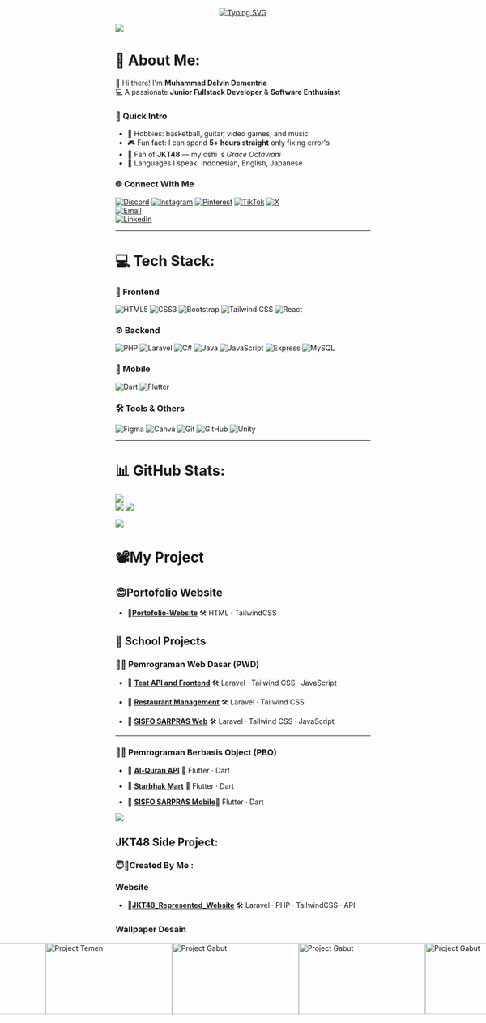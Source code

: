 <!--HEADER-->
<p align="center">
  <a href="https://git.io/typing-svg">
  <img src="https://readme-typing-svg.demolab.com?font=Fira+Code&pause=1000&width=435&lines=Hello+%F0%9F%91%8B%2C+It's+Me+Delvin;+%F0%9F%92%BB+Junior+FullStack+Developer+%7C+Software+Engineer;%E2%9C%8C%EF%B8%8FWelcome+To+My+Github" alt="Typing SVG" /></a>
</p>



<img src="https://user-images.githubusercontent.com/73097560/115834477-dbab4500-a447-11eb-908a-139a6edaec5c.gif"><br>

<!--END HEADER-->

<!--About Me-->

# 💫 About Me:

👋 Hi there! I'm **Muhammad Delvin Dementria**  
💻 A passionate **Junior Fullstack Developer** & **Software Enthusiast**  

### 🎯 Quick Intro
- 🎤 Hobbies: basketball, guitar, video games, and music  
- 🎮 Fun fact: I can spend **5+ hours straight** only fixing error's  
- 📸 Fan of **JKT48** — my oshi is *Grace Octaviani*  
- 🚩 Languages I speak: Indonesian, English, Japanese  

### 🌐 Connect With Me
[![Discord](https://img.shields.io/badge/Discord-000000?style=social&logo=discord)](https://discord.gg/861775525700960298)
[![Instagram](https://img.shields.io/badge/Instagram-000000?style=social&logo=instagram)](https://instagram.com/dementriadelvin)
[![Pinterest](https://img.shields.io/badge/Pinterest-000000?style=social&logo=pinterest)](https://id.pinterest.com/dementriadelvin/)
[![TikTok](https://img.shields.io/badge/TikTok-000000?style=social&logo=tiktok)](https://www.tiktok.com/@dementriadelvin)
[![X](https://img.shields.io/badge/X-000000?style=social&logo=x)](https://x.com/DementriaD74543)  
[![Email](https://img.shields.io/badge/Gmail-000000?style=social&logo=gmail)](mailto:dementriadelvin22@gmail.com)<br>
[![LinkedIn](https://img.shields.io/badge/LinkedIn-0A66C2?style=for-the-badge&logo=linkedin&logoColor=white)](https://linkedin.com/in/delvin-dementria-716012374)

---

<!--END About Me-->

<!--Tech Stack-->
# 💻 Tech Stack:

### 🎨 Frontend
![HTML5](https://img.shields.io/badge/html5-%23E34F26.svg?style=for-the-badge&logo=html5&logoColor=white)
![CSS3](https://img.shields.io/badge/css3-%231572B6.svg?style=for-the-badge&logo=css3&logoColor=white)
![Bootstrap](https://img.shields.io/badge/bootstrap-%238511FA.svg?style=for-the-badge&logo=bootstrap&logoColor=white)
![Tailwind CSS](https://img.shields.io/badge/tailwindcss-%2338B2AC.svg?style=for-the-badge&logo=tailwindcss&logoColor=white)
![React](https://img.shields.io/badge/react-%2361DAFB.svg?style=for-the-badge&logo=react&logoColor=black)

### ⚙️ Backend
![PHP](https://img.shields.io/badge/php-%23777BB4.svg?style=for-the-badge&logo=php&logoColor=white)
![Laravel](https://img.shields.io/badge/laravel-%23FF2D20.svg?style=for-the-badge&logo=laravel&logoColor=white)
![C#](https://img.shields.io/badge/c%23-%23239120.svg?style=for-the-badge&logo=csharp&logoColor=white)
![Java](https://img.shields.io/badge/java-%23ED8B00.svg?style=for-the-badge&logo=openjdk&logoColor=white)
![JavaScript](https://img.shields.io/badge/JavaScript-323330?style=for-the-badge&logo=javascript&logoColor=F7DF1E)
![Express](https://img.shields.io/badge/Express%20js-000000?style=for-the-badge&logo=express&logoColor=white)
![MySQL](https://img.shields.io/badge/mysql-4479A1.svg?style=for-the-badge&logo=mysql&logoColor=white)

### 📱 Mobile
![Dart](https://img.shields.io/badge/dart-%230175C2.svg?style=for-the-badge&logo=dart&logoColor=white)
![Flutter](https://img.shields.io/badge/Flutter-%2302569B.svg?style=for-the-badge&logo=Flutter&logoColor=white)

### 🛠 Tools & Others
![Figma](https://img.shields.io/badge/figma-%23F24E1E.svg?style=for-the-badge&logo=figma&logoColor=white)
![Canva](https://img.shields.io/badge/Canva-%2300C4CC.svg?style=for-the-badge&logo=Canva&logoColor=white)
![Git](https://img.shields.io/badge/git-%23F05033.svg?style=for-the-badge&logo=git&logoColor=white)
![GitHub](https://img.shields.io/badge/github-%23121011.svg?style=for-the-badge&logo=github&logoColor=white)
![Unity](https://img.shields.io/badge/unity-%23000000.svg?style=for-the-badge&logo=unity&logoColor=white)

---

<!--END Tech Stack-->

<!--Stats-->

# 📊 GitHub Stats:

![](https://github-readme-streak-stats.herokuapp.com/?user=StarVinn&theme=synthwave&hide_border=false)<br/>
![](https://github-readme-stats.vercel.app/api/top-langs/?username=StarVinn&theme=synthwave&hide_border=false&include_all_commits=false&count_private=false&layout=compact)
![](https://github-readme-stats.vercel.app/api?username=StarVinn&show_icons=true&theme=synthwave)

<img src="https://user-images.githubusercontent.com/73097560/115834477-dbab4500-a447-11eb-908a-139a6edaec5c.gif"><br>

<!--END Stats-->

<!--Portofolio Project-->
# 📽️My Project

## 😊Portofolio Website
- 🔗[**Portofolio-Website**](https://starvinn.github.io/Portofolio-Website/) 🛠 HTML · TailwindCSS
## 🏫 School Projects

### 🧑‍💻 Pemrograman Web Dasar (PWD)
- 🔗 [**Test API and Frontend**](https://github.com/StarVinn/Tugas_Fe_Api_Laravel) 🛠 Laravel · Tailwind CSS · JavaScript  

- 🔗 [**Restaurant Management**](https://github.com/StarVinn/RestaurantManagement) 🛠 Laravel · Tailwind CSS  

- 🔗 [**SISFO SARPRAS Web**](https://github.com/StarVinn/sisfo-sarpras-web) 🛠 Laravel · Tailwind CSS · JavaScript  

---

### 🧑‍💻 Pemrograman Berbasis Object (PBO)
- 🔗 [**Al-Quran API**](https://github.com/StarVinn/flutter-api-alquran) 📱 Flutter · Dart  

- 🔗 [**Starbhak Mart**](https://github.com/StarVinn/pbo) 📱 Flutter · Dart  

- 🔗 [**SISFO SARPRAS Mobile**](https://github.com/StarVinn/sisfo-sarpras-mobile)📱 Flutter · Dart


<img src="https://user-images.githubusercontent.com/73097560/115834477-dbab4500-a447-11eb-908a-139a6edaec5c.gif">

<!--END Portofolio Project-->

<!--JKT48 Project-->

##  JKT48 Side Project:

### 😇🎯Created By Me :

### Website 
- 🔗[**JKT48_Represented_Website**](https://github.com/StarVinn/JKT48_API_MEMBERS) 🛠 Laravel · PHP · TailwindCSS · API

### Wallpaper Desain
<div style="display: flex; justify-content: center;">
    <img src="photo/BACKGROUNDDESAIN1920x1080.png" width="250" height="141" alt="First Project">
    <img src="photo/desain1920x1080.png" width="250" height="141" alt="Project Gabut">
    <img src="photo/Slide16_9.png" width="250" height="141" alt="Project Temen">
    <img src="photo/WallpaperNew2025.png" width="250" height="141" alt="Project Gabut">
    <img src="photo/michie.png" width="250" height="141" alt="Project Gabut">
    <img src="photo/070625.png" width="250" height="141" alt="Project Gabut"><br>
    <img src="photo/desain720x1280.png" width="140" height="245" alt="Project Handphone">
    <img src="photo/Gracie720x1280.png" width="140" height="245" alt="Project Handphone Part 2">
</div>

<!--END JKT48 Project-->


<!-- ### Favorite Desain :
<div style="display: flex; justify-content: center;">
    <img src="https://i.pinimg.com/736x/29/89/bc/2989bcbceb6eacd08d5cb49664302c7f.jpg" width="200" height="350" alt="Image 1">
    <img src="https://i.pinimg.com/736x/aa/0d/28/aa0d2876f9377fc7679647b379f34dda.jpg" width="200" height="350" alt="Image 2">
    <img src="https://i.pinimg.com/736x/92/f3/a7/92f3a79f359ba878e1b7beb1c1f4fa7f.jpg" width="200" height="350" alt="Image 3">
    <img src="https://i.pinimg.com/736x/94/c2/57/94c257851fa48ad90fe1895c98b7cd0f.jpg" width="200" height="350" alt="Image 4">
    <img src="https://i.pinimg.com/736x/13/f7/ac/13f7ac356816fb83819caf8036230d26.jpg" width="200" height="350" alt="Image 5">
</div> -->

